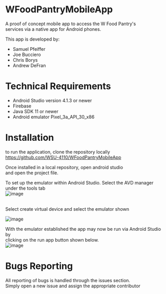 # WFoodPantryMobileApp

A proof of concept mobile app to access the W Food Pantry's <br /> 
services via a native app for Android phones.

This app is developed by:
* Samuel Pfeiffer
* Joe Bucciero
* Chris Borys
* Andrew DeFran

# Technical Requirements
* Android Studio version 4.1.3 or newer
* Firebase 
* Java SDK 11 or newer
* Android emulator Pixel_3a_API_30_x86

# Installation
to run the application, clone the repository locally <br />
https://github.com/WSU-4110/WFoodPantryMobileApp

Once installed in a local repository, open android studio <br />
and open the project file.


To set up the emulator within Android Studio. Select the AVD manager <br />
under the tools tab <br/>
![image](https://user-images.githubusercontent.com/12967854/113517423-df852f00-954d-11eb-945a-00fe62faddaa.png)

<br /> Select create virtual device and select the emulator shown <br />

![image](https://user-images.githubusercontent.com/12967854/113517474-22470700-954e-11eb-86b7-eb0da4b80216.png)

With the emulator established the app may now be run via Android Studio by <br />
clicking on the run app button shown below. <br />
![image](https://user-images.githubusercontent.com/12967854/113517590-d5176500-954e-11eb-83de-c59f3386d720.png)


# Bugs Reporting
All reporting of bugs is handled through the issues section. <br />
Simply open a new issue and assign the appropriate contributor
